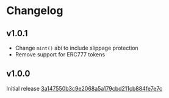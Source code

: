 # Changelog

## v1.0.1

- Change `mint()` abi to include slippage protection
- Remove support for ERC777 tokens

## v1.0.0

Initial release
[3a147550b3c9e2068a5a179cbd211cb884fe7e7c](https://github.com/reserve-protocol/dtfs/commit/3a147550b3c9e2068a5a179cbd211cb884fe7e7c)
